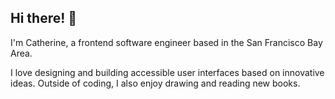 ## Hi there! 👋

I'm Catherine, a frontend software engineer based in the San Francisco Bay Area.

I love designing and building accessible user interfaces based on innovative ideas. Outside of coding, I also enjoy drawing and reading new books.

